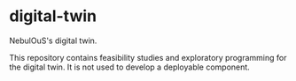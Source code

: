 # digital-twin

NebulOuS's digital twin.

This repository contains feasibility studies and exploratory
programming for the digital twin.  It is not used to develop a
deployable component.
